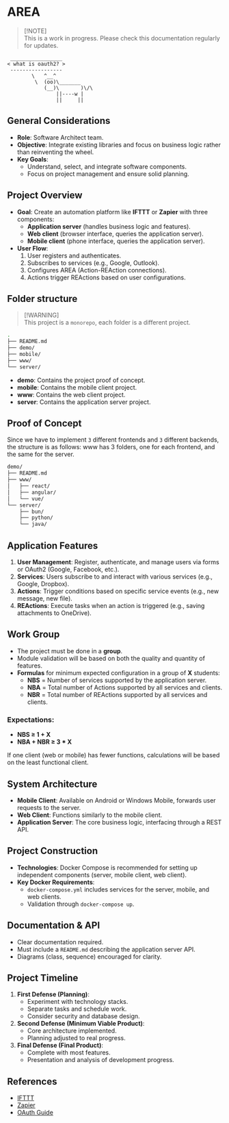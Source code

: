 # AREA

> [!NOTE]\
> This is a work in progress. Please check this documentation regularly for
> updates.

```
 _________________
< what is oauth2? >
 -----------------
        \   ^__^
         \  (oo)\_______
            (__)\       )\/\
                ||----w |
                ||     ||
```

## General Considerations

- **Role**: Software Architect team.
- **Objective**: Integrate existing libraries and focus on business logic rather
  than reinventing the wheel.
- **Key Goals**:
  - Understand, select, and integrate software components.
  - Focus on project management and ensure solid planning.

## Project Overview

- **Goal**: Create an automation platform like **IFTTT** or **Zapier** with
  three components:
  - **Application server** (handles business logic and features).
  - **Web client** (browser interface, queries the application server).
  - **Mobile client** (phone interface, queries the application server).
- **User Flow**:
  1. User registers and authenticates.
  2. Subscribes to services (e.g., Google, Outlook).
  3. Configures AREA (Action-REAction connections).
  4. Actions trigger REActions based on user configurations.

## Folder structure

> [!WARNING]\
> This project is a `monorepo`, each folder is a different project.

```bash
.
├── README.md
├── demo/
├── mobile/
├── www/
└── server/
```

- **demo**: Contains the project proof of concept.
- **mobile**: Contains the mobile client project.
- **www**: Contains the web client project.
- **server**: Contains the application server project.

## Proof of Concept

Since we have to implement `3` different frontends and `3` different backends,
the structure is as follows: www has 3 folders, one for each frontend, and the
same for the server.

```bash
demo/
├── README.md
├── www/
│   ├── react/
│   ├── angular/
│   └── vue/
└── server/
    ├── bun/
    ├── python/
    └── java/
```

## Application Features

1. **User Management**: Register, authenticate, and manage users via forms or
   OAuth2 (Google, Facebook, etc.).
2. **Services**: Users subscribe to and interact with various services (e.g.,
   Google, Dropbox).
3. **Actions**: Trigger conditions based on specific service events (e.g., new
   message, new file).
4. **REActions**: Execute tasks when an action is triggered (e.g., saving
   attachments to OneDrive).

## Work Group

- The project must be done in a **group**.
- Module validation will be based on both the quality and quantity of features.
- **Formulas** for minimum expected configuration in a group of **X** students:
  - **NBS** = Number of services supported by the application server.
  - **NBA** = Total number of Actions supported by all services and clients.
  - **NBR** = Total number of REActions supported by all services and clients.

### Expectations:

- **NBS ≥ 1 + X**
- **NBA + NBR ≥ 3 * X**

If one client (web or mobile) has fewer functions, calculations will be based on
the least functional client.

## System Architecture

- **Mobile Client**: Available on Android or Windows Mobile, forwards user
  requests to the server.
- **Web Client**: Functions similarly to the mobile client.
- **Application Server**: The core business logic, interfacing through a REST
  API.

## Project Construction

- **Technologies**: Docker Compose is recommended for setting up independent
  components (server, mobile client, web client).
- **Key Docker Requirements**:
  - `docker-compose.yml` includes services for the server, mobile, and web
    clients.
  - Validation through `docker-compose up`.

## Documentation & API

- Clear documentation required.
- Must include a `README.md` describing the application server API.
- Diagrams (class, sequence) encouraged for clarity.

## Project Timeline

1. **First Defense (Planning)**:
   - Experiment with technology stacks.
   - Separate tasks and schedule work.
   - Consider security and database design.
2. **Second Defense (Minimum Viable Product)**:
   - Core architecture implemented.
   - Planning adjusted to real progress.
3. **Final Defense (Final Product)**:
   - Complete with most features.
   - Presentation and analysis of development progress.

## References

- [IFTTT](https://ifttt.com)
- [Zapier](https://zapier.com)
- [OAuth Guide](https://fusionauth.io/articles/oauth/modern-guide-to-oauth)
